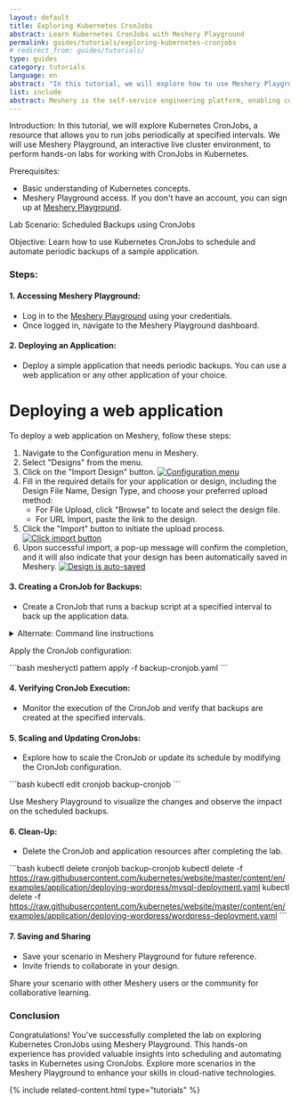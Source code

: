 ```yaml
---
layout: default
title: Exploring Kubernetes CronJobs
abstract: Learn Kubernetes CronJobs with Meshery Playground
permalink: guides/tutorials/exploring-kubernetes-cronjobs
# redirect_from: guides/tutorials/
type: guides
category: tutorials
language: en
abstract: "In this tutorial, we will explore how to use Meshery Playground, an interactive live cluster environment, to perform hands-on labs for managing Kubernetes CronJobs."
list: include
abstract: Meshery is the self-service engineering platform, enabling collaborative design and operation of cloud and cloud native infrastructure.
---
```


Introduction:
In this tutorial, we will explore Kubernetes CronJobs, a resource that allows you to run jobs periodically at specified intervals. We will use Meshery Playground, an interactive live cluster environment, to perform hands-on labs for working with CronJobs in Kubernetes.

Prerequisites:
- Basic understanding of Kubernetes concepts.
- Meshery Playground access. If you don't have an account, you can sign up at [Meshery Playground](https://meshery.layer5.io/play).

Lab Scenario: Scheduled Backups using CronJobs

Objective:
Learn how to use Kubernetes CronJobs to schedule and automate periodic backups of a sample application.

### Steps:

#### 1. **Accessing Meshery Playground:**
   - Log in to the [Meshery Playground](https://meshery.layer5.io/play) using your credentials.
   - Once logged in, navigate to the Meshery Playground dashboard.

#### 2. **Deploying an Application:**
   - Deploy a simple application that needs periodic backups. You can use a web application or any other application of your choice.


# Deploying a web application

To deploy a web application on Meshery, follow these steps:


1. Navigate to the Configuration menu in Meshery.
2. Select "Designs" from the menu.
3. Click on the "Import Design" button.
[![Configuration menu]({{site.baseurl}}/assets/img/meshery-design/configuration-menu-design-import.png)]({{site.baseurl}}/assets/img/meshery-design/configuration-menu-design-import.png)
4. Fill in the required details for your application or design, including the Design File Name, Design Type, and choose your preferred upload method:
   - For File Upload, click "Browse" to locate and select the design file.
   - For URL Import, paste the link to the design.
5. Click the "Import" button to initiate the upload process.
[![Click import button]({{site.baseurl}}/assets/img/meshery-design/click-import.png)]({{site.baseurl}}/assets/img/meshery-design/click-import.png)
6. Upon successful import, a pop-up message will confirm the completion, and it will also indicate that your design has been automatically saved in Meshery.
[![Design is auto-saved]({{site.baseurl}}/assets/img/meshery-design/design-auto-save.png)]({{site.baseurl}}/assets/img/meshery-design/design-auto-save.png)

<!-- 

Convey to user that MeshMap Designs are auto-saved. 

-->


#### 3. **Creating a CronJob for Backups:**

- Create a CronJob that runs a backup script at a specified interval to back up the application data.

<!--

Show user how to do this using MeshMap Designer to drag and drop components and configure them.

-->

   
<details>
<summary>
Alternate: Command line instructions
</summary>

\```yaml
# backup-cronjob.yaml
apiVersion: batch/v1beta1
kind: CronJob
metadata:
  name: backup-cronjob
spec:
  schedule: "0 * * * *"  # Run every hour
  jobTemplate:
    spec:
      template:
        spec:
          containers:
          - name: backup-container
            image: backup-image:latest  # Replace with your backup script image
            # Add volume mounts and commands as needed for backup
          restartPolicy: OnFailure
\```

</details>

Apply the CronJob configuration:

\```bash
mesheryctl pattern apply -f backup-cronjob.yaml
\```

#### 4. **Verifying CronJob Execution:**
   - Monitor the execution of the CronJob and verify that backups are created at the specified intervals.


<!-- 

Show user how to use Views and filters in MeshMap Visualizer.

-->


#### 5. **Scaling and Updating CronJobs:**
   - Explore how to scale the CronJob or update its schedule by modifying the CronJob configuration.


<!-- 

Show user how to use Designs and components in MeshMap Designer.

-->


\```bash
kubectl edit cronjob backup-cronjob
\```

Use Meshery Playground to visualize the changes and observe the impact on the scheduled backups.

#### 6. **Clean-Up:**
   - Delete the CronJob and application resources after completing the lab.


<!-- 

Show user how to use Designs and components in MeshMap Designer.

-->



\```bash
kubectl delete cronjob backup-cronjob
kubectl delete -f https://raw.githubusercontent.com/kubernetes/website/master/content/en/examples/application/deploying-wordpress/mysql-deployment.yaml
kubectl delete -f https://raw.githubusercontent.com/kubernetes/website/master/content/en/examples/application/deploying-wordpress/wordpress-deployment.yaml
\```

#### 7. **Saving and Sharing**
   - Save your scenario in Meshery Playground for future reference.
   - Invite friends to collaborate in your design.

<!-- 

Show user how to make Design public and share with other users in MeshMap Designer.

-->

Share your scenario with other Meshery users or the community for collaborative learning.

### Conclusion
Congratulations! You've successfully completed the lab on exploring Kubernetes CronJobs using Meshery Playground. This hands-on experience has provided valuable insights into scheduling and automating tasks in Kubernetes using CronJobs. Explore more scenarios in the Meshery Playground to enhance your skills in cloud-native technologies.

{% include related-content.html type="tutorials" %}